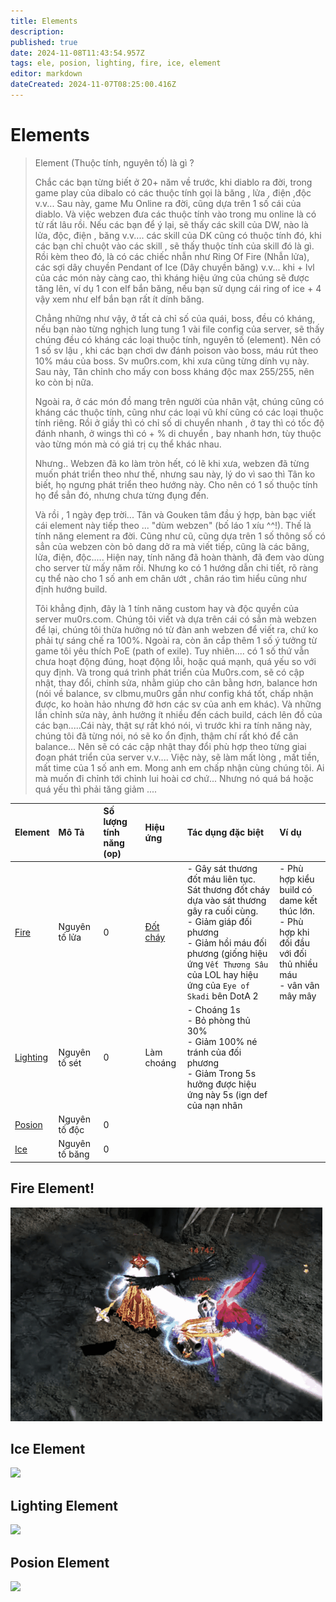 ```yaml
---
title: Elements
description: 
published: true
date: 2024-11-08T11:43:54.957Z
tags: ele, posion, lighting, fire, ice, element
editor: markdown
dateCreated: 2024-11-07T08:25:00.416Z
---
```


# Elements

> Element  (Thuộc tính, nguyên tố) là gì ?
>
> Chắc các bạn từng biết ở 20+ năm về trước, khi diablo ra đời, trong game play của dibalo có các thuộc tính gọi là băng , lửa , điện ,độc v.v... Sau này, game Mu Online ra đời, cũng dựa trên 1 số cái của diablo. Và việc webzen đưa các thuộc tính vào trong mu online là có từ rất lâu rồi. Nếu các bạn để ý lại, sẽ thấy các skill của DW, nào là lửa, độc, điện , băng v.v.... các skill của DK cũng có thuộc tính đó, khi các bạn chỉ chuột vào các skill , sẽ thấy thuộc tính của skill đó là gì. Rồi kèm theo đó, là có các chiếc nhẫn như Ring Of Fire (Nhẫn lửa), các sợi dây chuyền Pendant of Ice (Dây chuyền băng) v.v... khi + lvl của các món này càng cao, thì kháng hiệu ứng của chúng sẽ được tăng lên, ví dụ 1 con elf bắn băng, nếu bạn sử dụng cái ring of ice + 4 vậy xem như elf bắn bạn rất ít dính băng.
>
> Chẳng những như vậy, ở tất cả chỉ số của quái, boss, đều có kháng, nếu bạn nào từng nghịch lung tung 1 vài file config của server, sẽ thấy chúng đều có kháng các loại thuộc tính, nguyên tố (element). Nên có 1 số sv lậu , khi các bạn chơi dw đánh poison vào boss, máu rút theo 10% máu của boss. Sv mu0rs.com, khi xưa cũng từng dính vụ này. Sau này, Tân chỉnh cho mấy con boss kháng độc max 255/255, nên ko còn bị nữa.
> 
> Ngoài ra, ở các món đồ mang trên người của nhân vật, chúng cũng có kháng các thuộc tính, cũng như các loại vũ khí cũng có các loại thuộc tính riêng. Rồi ở giầy thì có chỉ số di chuyển nhanh , ở tay thì có tốc độ đánh nhanh, ở wings thì có + % di chuyển , bay nhanh hơn, tùy thuộc vào từng món mà có giá trị cụ thể khác nhau.
> 
> Nhưng.. Webzen đã ko làm tròn hết, có lẽ khi xưa, webzen đã từng muốn phát triển theo như thế, nhưng sau này, lý do vì sao thì Tân ko biết, họ ngưng phát triển theo hướng này. Cho nên có 1 số thuộc tính họ để sẳn đó, nhưng chưa từng đụng đến.
> 
> Và rồi , 1 ngày đẹp trời... Tân và Gouken tâm đầu ý hợp, bàn bạc viết cái element này tiếp theo ... "dùm webzen" (bố láo 1 xíu ^^!). Thế là tính năng element ra đời. Cũng như cũ, cũng dựa trên 1 số thông số có sẳn của webzen còn bỏ dang dở ra mà viết tiếp, cũng là các băng, lửa, điện, độc..... Hiện nay, tính năng đã hoàn thành, đã đem vào dùng cho server từ mấy năm rồi. Nhưng ko có 1 hướng dẫn chi tiết, rõ ràng cụ thể nào cho 1 số anh em chân ướt , chân ráo tìm hiểu cũng như định hướng build.
>
> Tôi khẳng định, đây là 1 tính năng custom hay và độc quyền của server mu0rs.com. Chúng tôi viết và dựa trên cái có sẳn mà webzen để lại, chúng tôi thừa hưởng nó từ đàn anh webzen để viết ra, chứ ko phải tự sáng chế ra 100%. Ngoài ra, còn ăn cắp thêm 1 số ý tưởng từ game tôi yêu thích PoE (path of exile). Tuy nhiên.... có 1 số thứ vẫn chưa hoạt động đúng, hoạt động lỗi, hoặc quá mạnh, quá yếu so với quy định. Và trong quá trình phát triển của Mu0rs.com, sẽ có cập nhật, thay đổi, chỉnh sửa, nhằm giúp cho cân bằng hơn, balance hơn (nói về balance, sv clbmu,mu0rs gần như config khá tốt, chấp nhận được, ko hoàn hảo nhưng đở hơn các sv của anh em khác). Và những lần chỉnh sửa này, ảnh hưởng ít nhiều đến cách build, cách lên đồ của các bạn.....Cái này, thật sự rất khó nói, vì trước khi ra tính năng này, chúng tôi đã từng nói, nó sẽ ko ổn định, thậm chí rất khó để cân balance... Nên sẽ có các cập nhật thay đổi phù hợp theo từng giai đoạn phát triển của server v.v.... Việc này, sẽ làm mất lòng , mất tiền, mất time của 1 số anh em. Mong anh em chấp nhận cùng chúng tôi. Ai mà muốn đi chỉnh tới chỉnh lui hoài cơ chứ... Nhưng nó quá bá hoặc quá yếu thì phải tăng giảm ....

| Element | Mô Tả | Số lượng tính năng (op) | Hiệu ứng | Tác dụng đặc biệt | Ví dụ |
|:--------|:------|:------------------------|:---------|:------------------|:------|
| [Fire](#fire-element)         | Nguyên tố lửa | 0 | [Đốt cháy](https://youtu.be/DIOkvO-GxsM?feature=shared)   | - Gây sát thương đốt máu liên tục. Sát thương đốt cháy dựa vào sát thương gây ra cuối cùng. <br>- Giảm giáp đối phương <br>- Giảm hồi máu đối phương (giống hiệu ứng `Vết Thương Sâu` của LOL hay hiệu ứng của `Eye of Skadi` bên DotA 2  | - Phù hợp kiểu build có dame kết thúc lớn. <br>- Phù hợp khi đối đầu với đối thủ nhiều máu <br>- vân vân mây mây |
| [Lighting](#lighting-element) | Nguyên tố sét | 0 | Làm choáng | - Choáng 1s <br> - Bỏ phòng thủ 30% <br> - Giảm 100% né tránh của đối phương <br> - Giảm  Trong 5s hưởng được hiệu ứng này 5s (ign def của nạn nhân  |
| [Posion](#posion-element)     | Nguyên tố độc  | 0 | | |
| [Ice](#ice-element)           | Nguyên tố băng | 0 | | |

## Fire Element!
![ele-fire-spec.gif](/ele-fire-spec.gif)

## Ice Element

[![](http://img.youtube.com/vi/XZ_F8OPz7wc/0.jpg)](https://www.youtube.com/watch?v=XZ_F8OPz7wc)

## Lighting Element
[![](http://img.youtube.com/vi/oJ7jYE5iwwE/0.jpg)](https://www.youtube.com/watch?v=oJ7jYE5iwwE)

## Posion Element

[![](http://img.youtube.com/vi/zrUPW3ucWsk/0.jpg)](https://www.youtube.com/watch?v=zrUPW3ucWsk)

